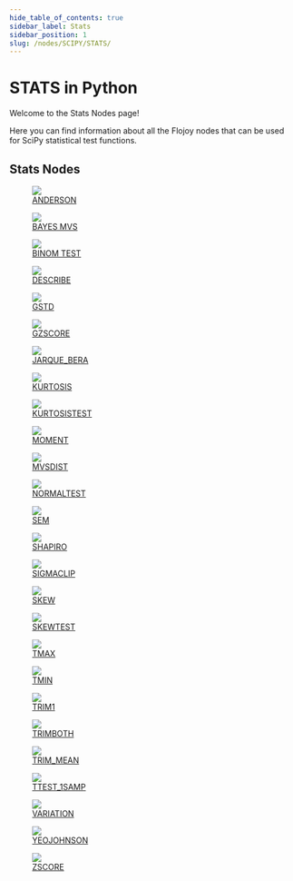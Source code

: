 ```yaml
---
hide_table_of_contents: true
sidebar_label: Stats
sidebar_position: 1
slug: /nodes/SCIPY/STATS/
---
```


# STATS in Python

Welcome to the Stats Nodes page!

Here you can find information about all the Flojoy nodes that can be used for SciPy statistical test functions.

## Stats Nodes

<div className="flex flex-wrap" style={{ marginLeft: "-55px" }}>

<div className="p-4">
<a href="/nodes/SCIPY/STATS/ANDERSON/">
<figure style={{ width: "200px", height: "200px", objectFit: "scale-down", marginRight: "15px" }}>
<img src="https://raw.githubusercontent.com/flojoy-ai/docs/main/docs/nodes/SCIPY/STATS/ANDERSON/examples/EX1/output.jpeg" style={{ width: "200px", height: "200px", objectFit: "scale-down", marginRight: "15px" }} />
<figcaption>ANDERSON</figcaption>
</figure>
</a></div>

<div className="p-4">
<a href="/nodes/SCIPY/STATS/BAYES_MVS/">
<figure style={{ width: "200px", height: "200px", objectFit: "scale-down", marginRight: "15px" }}>
<img src="https://raw.githubusercontent.com/flojoy-ai/docs/main/docs/nodes/SCIPY/STATS/BAYES_MVS/examples/EX1/output.jpeg" style={{ width: "200px", height: "200px", objectFit: "scale-down", marginRight: "15px" }} />
<figcaption>BAYES MVS</figcaption>
</figure>
</a></div>

<div className="p-4">
<a href="/nodes/SCIPY/STATS/BINOM_TEST/">
<figure style={{ width: "200px", height: "200px", objectFit: "scale-down", marginRight: "15px" }}>
<img src="https://raw.githubusercontent.com/flojoy-ai/docs/main/docs/nodes/SCIPY/STATS/BINOM_TEST/examples/EX1/output.jpeg" style={{ width: "200px", height: "200px", objectFit: "scale-down", marginRight: "15px" }} />
<figcaption>BINOM TEST</figcaption>
</figure>
</a></div>

<div className="p-4">
<a href="/nodes/SCIPY/STATS/DESCRIBE/">
<figure style={{ width: "200px", height: "200px", objectFit: "scale-down", marginRight: "15px" }}>
<img src="https://raw.githubusercontent.com/flojoy-ai/docs/main/docs/nodes/SCIPY/STATS/DESCRIBE/examples/EX1/output.jpeg" style={{ width: "200px", height: "200px", objectFit: "scale-down", marginRight: "15px" }} />
<figcaption>DESCRIBE</figcaption>
</figure>
</a></div>

<div className="p-4">
<a href="/nodes/SCIPY/STATS/GSTD/">
<figure style={{ width: "200px", height: "200px", objectFit: "scale-down", marginRight: "15px" }}>
<img src="https://raw.githubusercontent.com/flojoy-ai/docs/main/docs/nodes/SCIPY/STATS/GSTD/examples/EX1/output.jpeg" style={{ width: "200px", height: "200px", objectFit: "scale-down", marginRight: "15px" }} />
<figcaption>GSTD</figcaption>
</figure>
</a></div>

<div className="p-4">
<a href="/nodes/SCIPY/STATS/GZSCORE/">
<figure style={{ width: "200px", height: "200px", objectFit: "scale-down", marginRight: "15px" }}>
<img src="https://raw.githubusercontent.com/flojoy-ai/docs/main/docs/nodes/SCIPY/STATS/GZSCORE/examples/EX1/output.jpeg" style={{ width: "200px", height: "200px", objectFit: "scale-down", marginRight: "15px" }} />
<figcaption>GZSCORE</figcaption>
</figure>
</a></div>

<div className="p-4">
<a href="/nodes/SCIPY/STATS/JARQUE_BERA/">
<figure style={{ width: "200px", height: "200px", objectFit: "scale-down", marginRight: "15px" }}>
<img src="https://raw.githubusercontent.com/flojoy-ai/docs/main/docs/nodes/SCIPY/STATS/JARQUE_BERA/examples/EX1/output.jpeg" style={{ width: "200px", height: "200px", objectFit: "scale-down", marginRight: "15px" }} />
<figcaption>JARQUE_BERA</figcaption>
</figure>
</a></div>

<div className="p-4">
<a href="/nodes/SCIPY/STATS/KURTOSIS/">
<figure style={{ width: "200px", height: "200px", objectFit: "scale-down", marginRight: "15px" }}>
<img src="https://raw.githubusercontent.com/flojoy-ai/docs/main/docs/nodes/SCIPY/STATS/KURTOSIS/examples/EX1/output.jpeg" style={{ width: "200px", height: "200px", objectFit: "scale-down", marginRight: "15px" }} />
<figcaption>KURTOSIS</figcaption>
</figure>
</a></div>

<div className="p-4">
<a href="/nodes/SCIPY/STATS/KURTOSISTEST/">
<figure style={{ width: "200px", height: "200px", objectFit: "scale-down", marginRight: "15px" }}>
<img src="https://raw.githubusercontent.com/flojoy-ai/docs/main/docs/nodes/SCIPY/STATS/KURTOSISTEST/examples/EX1/output.jpeg" style={{ width: "200px", height: "200px", objectFit: "scale-down", marginRight: "15px" }} />
<figcaption>KURTOSISTEST</figcaption>
</figure>
</a></div>

<div className="p-4">
<a href="/nodes/SCIPY/STATS/MOMENT/">
<figure style={{ width: "200px", height: "200px", objectFit: "scale-down", marginRight: "15px" }}>
<img src="https://raw.githubusercontent.com/flojoy-ai/docs/main/docs/nodes/SCIPY/STATS/MOMENT/examples/EX1/output.jpeg" style={{ width: "200px", height: "200px", objectFit: "scale-down", marginRight: "15px" }} />
<figcaption>MOMENT</figcaption>
</figure>
</a></div>

<div className="p-4">
<a href="/nodes/SCIPY/STATS/MVSDIST/">
<figure style={{ width: "200px", height: "200px", objectFit: "scale-down", marginRight: "15px" }}>
<img src="https://raw.githubusercontent.com/flojoy-ai/docs/main/docs/nodes/SCIPY/STATS/MVSDIST/examples/EX1/output.jpeg" style={{ width: "200px", height: "200px", objectFit: "scale-down", marginRight: "15px" }} />
<figcaption>MVSDIST</figcaption>
</figure>
</a></div>

<div className="p-4">
<a href="/nodes/SCIPY/STATS/NORMALTEST/">
<figure style={{ width: "200px", height: "200px", objectFit: "scale-down", marginRight: "15px" }}>
<img src="https://raw.githubusercontent.com/flojoy-ai/docs/main/docs/nodes/SCIPY/STATS/NORMALTEST/examples/EX1/output.jpeg" style={{ width: "200px", height: "200px", objectFit: "scale-down", marginRight: "15px" }} />
<figcaption>NORMALTEST</figcaption>
</figure>
</a></div>

<div className="p-4">
<a href="/nodes/SCIPY/STATS/SEM/">
<figure style={{ width: "200px", height: "200px", objectFit: "scale-down", marginRight: "15px" }}>
<img src="https://raw.githubusercontent.com/flojoy-ai/docs/main/docs/nodes/SCIPY/STATS/SEM/examples/EX1/output.jpeg" style={{ width: "200px", height: "200px", objectFit: "scale-down", marginRight: "15px" }} />
<figcaption>SEM</figcaption>
</figure>
</a></div>

<div className="p-4">
<a href="/nodes/SCIPY/STATS/SHAPIRO/">
<figure style={{ width: "200px", height: "200px", objectFit: "scale-down", marginRight: "15px" }}>
<img src="https://raw.githubusercontent.com/flojoy-ai/docs/main/docs/nodes/SCIPY/STATS/SHAPIRO/examples/EX1/output.jpeg" style={{ width: "200px", height: "200px", objectFit: "scale-down", marginRight: "15px" }} />
<figcaption>SHAPIRO</figcaption>
</figure>
</a></div>

<div className="p-4">
<a href="/nodes/SCIPY/STATS/SIGMACLIP/">
<figure style={{ width: "200px", height: "200px", objectFit: "scale-down", marginRight: "15px" }}>
<img src="https://raw.githubusercontent.com/flojoy-ai/docs/main/docs/nodes/SCIPY/STATS/SIGMACLIP/examples/EX1/output.jpeg" style={{ width: "200px", height: "200px", objectFit: "scale-down", marginRight: "15px" }} />
<figcaption>SIGMACLIP</figcaption>
</figure>
</a></div>

<div className="p-4">
<a href="/nodes/SCIPY/STATS/SKEW/">
<figure style={{ width: "200px", height: "200px", objectFit: "scale-down", marginRight: "15px" }}>
<img src="https://raw.githubusercontent.com/flojoy-ai/docs/main/docs/nodes/SCIPY/STATS/SKEW/examples/EX1/output.jpeg" style={{ width: "200px", height: "200px", objectFit: "scale-down", marginRight: "15px" }} />
<figcaption>SKEW</figcaption>
</figure>
</a></div>

<div className="p-4">
<a href="/nodes/SCIPY/STATS/SKEWTEST/">
<figure style={{ width: "200px", height: "200px", objectFit: "scale-down", marginRight: "15px" }}>
<img src="https://raw.githubusercontent.com/flojoy-ai/docs/main/docs/nodes/SCIPY/STATS/SKEWTEST/examples/EX1/output.jpeg" style={{ width: "200px", height: "200px", objectFit: "scale-down", marginRight: "15px" }} />
<figcaption>SKEWTEST</figcaption>
</figure>
</a></div>

<div className="p-4">
<a href="/nodes/SCIPY/STATS/TMAX/">
<figure style={{ width: "200px", height: "200px", objectFit: "scale-down", marginRight: "15px" }}>
<img src="https://raw.githubusercontent.com/flojoy-ai/docs/main/docs/nodes/SCIPY/STATS/TMAX/examples/EX1/output.jpeg" style={{ width: "200px", height: "200px", objectFit: "scale-down", marginRight: "15px" }} />
<figcaption>TMAX</figcaption>
</figure>
</a></div>

<div className="p-4">
<a href="/nodes/SCIPY/STATS/TMIN/">
<figure style={{ width: "200px", height: "200px", objectFit: "scale-down", marginRight: "15px" }}>
<img src="https://raw.githubusercontent.com/flojoy-ai/docs/main/docs/nodes/SCIPY/STATS/TMIN/examples/EX1/output.jpeg" style={{ width: "200px", height: "200px", objectFit: "scale-down", marginRight: "15px" }} />
<figcaption>TMIN</figcaption>
</figure>
</a></div>

<div className="p-4">
<a href="/nodes/SCIPY/STATS/TRIM1/">
<figure style={{ width: "200px", height: "200px", objectFit: "scale-down", marginRight: "15px" }}>
<img src="https://raw.githubusercontent.com/flojoy-ai/docs/main/docs/nodes/SCIPY/STATS/TRIM1/examples/EX1/output.jpeg" style={{ width: "200px", height: "200px", objectFit: "scale-down", marginRight: "15px" }} />
<figcaption>TRIM1</figcaption>
</figure>
</a></div>

<div className="p-4">
<a href="/nodes/SCIPY/STATS/TRIMBOTH/">
<figure style={{ width: "200px", height: "200px", objectFit: "scale-down", marginRight: "15px" }}>
<img src="https://raw.githubusercontent.com/flojoy-ai/docs/main/docs/nodes/SCIPY/STATS/TRIMBOTH/examples/EX1/output.jpeg" style={{ width: "200px", height: "200px", objectFit: "scale-down", marginRight: "15px" }} />
<figcaption>TRIMBOTH</figcaption>
</figure>
</a></div>

<div className="p-4">
<a href="/nodes/SCIPY/STATS/TRIM_MEAN/">
<figure style={{ width: "200px", height: "200px", objectFit: "scale-down", marginRight: "15px" }}>
<img src="https://raw.githubusercontent.com/flojoy-ai/docs/main/docs/nodes/SCIPY/STATS/TRIM_MEAN/examples/EX1/output.jpeg" style={{ width: "200px", height: "200px", objectFit: "scale-down", marginRight: "15px" }} />
<figcaption>TRIM_MEAN</figcaption>
</figure>
</a></div>

<div className="p-4">
<a href="/nodes/SCIPY/STATS/TTEST_1SAMP/">
<figure style={{ width: "200px", height: "200px", objectFit: "scale-down", marginRight: "15px" }}>
<img src="https://raw.githubusercontent.com/flojoy-ai/docs/main/docs/nodes/SCIPY/STATS/TTEST_1SAMP/examples/EX1/output.jpeg" style={{ width: "200px", height: "200px", objectFit: "scale-down", marginRight: "15px" }} />
<figcaption>TTEST_1SAMP</figcaption>
</figure>
</a></div>

<div className="p-4">
<a href="/nodes/SCIPY/STATS/VARIATION/">
<figure style={{ width: "200px", height: "200px", objectFit: "scale-down", marginRight: "15px" }}>
<img src="https://raw.githubusercontent.com/flojoy-ai/docs/main/docs/nodes/SCIPY/STATS/VARIATION/examples/EX1/output.jpeg" style={{ width: "200px", height: "200px", objectFit: "scale-down", marginRight: "15px" }} />
<figcaption>VARIATION</figcaption>
</figure>
</a></div>

<div className="p-4">
<a href="/nodes/SCIPY/STATS/YEOJOHNSON/">
<figure style={{ width: "200px", height: "200px", objectFit: "scale-down", marginRight: "15px" }}>
<img src="https://raw.githubusercontent.com/flojoy-ai/docs/main/docs/nodes/SCIPY/STATS/YEOJOHNSON/examples/EX1/output.jpeg" style={{ width: "200px", height: "200px", objectFit: "scale-down", marginRight: "15px" }} />
<figcaption>YEOJOHNSON</figcaption>
</figure>
</a></div>

<div className="p-4">
<a href="/nodes/SCIPY/STATS/ZSCORE/">
<figure style={{ width: "200px", height: "200px", objectFit: "scale-down", marginRight: "15px" }}>
<img src="https://raw.githubusercontent.com/flojoy-ai/docs/main/docs/nodes/SCIPY/STATS/ZSCORE/examples/EX1/output.jpeg" style={{ width: "200px", height: "200px", objectFit: "scale-down", marginRight: "15px" }} />
<figcaption>ZSCORE</figcaption>
</figure>
</a></div>

</div>
